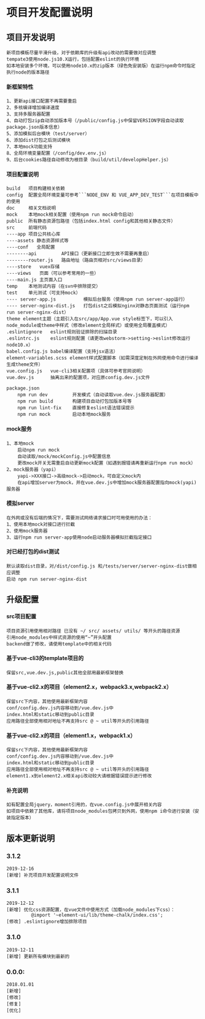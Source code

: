 # 项目开发配置说明

## 项目开发说明
    新项目模板尽量平滑升级，对于依赖库的升级有api改动的需要做对应调整
    tempate3使用node.js10.X运行，包括配置eslint的执行环境
    如本地安装多个环境，可以使用node10.x的zip版本（绿色免安装版）在运行npm命令时指定执行node的版本路径

#### 新框架特性
    1、更新api接口配置不再需要重启
    2、多核编译增加编译速度
    3、支持多服务器配置
    4、自动打包zip自动添加版本号（/public/config.js中保留VERSION字段自动读取package.json版本信息）
    5、添加模拟后台模块（test/server）
    6、添加dist打包之后测试模块
    7、本地mock功能支持
    8、全局环境变量配置（/config/dev.env.js）
    9、后台cookies路径自动修改为根目录（build/util/developHelper.js）

#### 项目配置说明
    build   项目构建相关依赖
    config  配置全局环境变量可参考```NODE_ENV 和 VUE_APP_DEV_TEST```在项目模板中的使用
    doc     相关文档说明
    mock    本地mock相关配置（使用npm run mock命令启动）
    public  所有静态资源包路径（包括index.html config和其他相关静态文件）
    src     前端代码
    ----app 项目公共核心库
    ----assets 静态资源样式等
    ----conf   全局配置
    --------api         API接口（更新接口立即生效不需要再重启）
    --------router.js   路由地址（路由页相对src/views目录）
    ----store   vuex存储
    ----views   页面（可以参考常用的一些）
    ----main.js 主页面入口
    temp    本地测试内容（在svn中排除提交）
    test    单元测试（可支持mock）
    ---- server-app.js          模拟后台服务（使用npm run server-app运行）
    ---- server-nginx-dist.js   打包dist之后模拟nginx对静态页面测试（运行npm run server-nginx-dist）
    theme element主题（主题引入在src/app/App.vue style标签下，可以引入node_module或theme中样式（修改element全局样式）或使用全局覆盖模式）
    .eslintignore   eslint规则验证排除的扫描目录
    .eslintrc.js    eslint规则配置（请更改webstorm->setting->eslint修改运行node10.x）
    babel.config.js babel编译配置（支持jsx语法）
    element-variables.scss element样式配置脚本（如需深度定制在外网使用命令进行编译生成theme文件）
    vue.config.js   vue-cli3相关配置项（具体可参考官网说明）
    vue.dev.js      抽离出来的配置项，对应原config.dev.js文件

    package.json
        npm run dev         开发模式（自动读取vue.dev.js服务器配置）
        npm run build       构建项目自动打包加版本号等
        npm run lint-fix    直接修复eslint语法错误提示
        npm run mock        启动本地mock服务

####  mock服务
    1、本地mock
        启动npm run mock
        自动读取/mock/mockConfig.js中配置信息
        更改mock开关无需重启自动更新mock配置（如遇到报错请再重新运行npm run mock）
    2、mock服务器（yapi）
        yapi->XXX接口->高级mock->启动mock，可自定义mock内
        在api增加server为mock，并在vue.dev.js中增加mock服务器配置指向mock(yapi)服务器

#### 模拟server
    在外网或没有后端的情况下，需要测试网络请求接口时可用使用的办法：
    1、使用本地mock对接口进行拦截
    2、使用mock服务器
    3、运行npm run server-app使用node启动服务器模拟拦截指定接口

#### 对已经打包的dist测试
    默认读取dist目录，对/dist/config.js 和/tests/server/server-nginx-dist做相应调整
    启动 npm run server-nginx-dist

## 升级配置

#### src项目配置
    项目资源引用使用相对路径 已没有 ~/ src/ assets/ utils/ 等开头的路径资源
    引用node_modules中样式资源的使用“~”开头配置
    backend做了修改，请使用template中的相关代码

#### 基于vue-cli3的template项目的
    保留src,vue.dev.js,public其他全部用最新框架替换

#### 基于vue-cli2.x的项目（element2.x，webpack3.x,webpack2.x）
    保留src下内容，其他使用最新框架内容
    conf/config.dev.js内容移动到/vue.dev.js中
    index.html和static移动到public目录
    应用路径全部使用相对地址不再支持src @ ~ util等开头的引用路径

#### 基于vue-cli2.x的项目（element1.x，webpack1.x）
    保留src下内容，其他使用最新框架内容
    conf/config.dev.js内容移动到/vue.dev.js中
    index.html和static移动到public目录
    应用路径全部使用相对地址不再支持src @ ~ util等开头的引用路径
    element1.x到element2.x相关api改动较大请根据错误提示进行修改

#### 补充说明
    如有配置全局jquery，moment引用的，在vue.config.js中展开相关内容
    如项目中依赖了其他库，请将项目node_modules包拷贝到外网，使用npm i命令进行安装（安装指定版本）


## 版本更新说明

### 3.1.2
    2019-12-16
    [新增] 补充项目开发配置说明文件

### 3.1.1
    2019-12-12
    [新增] 优化css资源配置，在vue文件中使用方式（加载node_modules下css）：
             @import '~element-ui/lib/theme-chalk/index.css';
    [修改] .eslintignore增加排除项目

### 3.1.0
    2019-12-11
    [新增] 更新所有模块到最新的

### 0.0.0:
    2018.01.01
    [新增]
    [修改]
    [修复]
    [优化]
